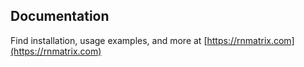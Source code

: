 ## Documentation

Find installation, usage examples, and more at [https://rnmatrix.com](https://rnmatrix.com)
